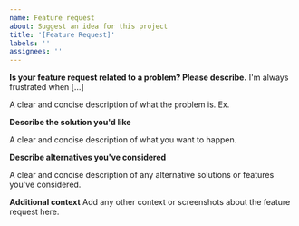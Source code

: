 ```yaml
---
name: Feature request
about: Suggest an idea for this project
title: '[Feature Request]'
labels: ''
assignees: ''
---
```


**Is your feature request related to a problem? Please describe.** 
I'm always frustrated when [...]

A clear and concise description of what the problem is. Ex.

**Describe the solution you'd like**

 A clear and concise description of what you want to happen.

**Describe alternatives you've considered**

A clear and concise description of any alternative solutions or features
you've considered.

**Additional context** Add any other context or screenshots about the feature
request here.
